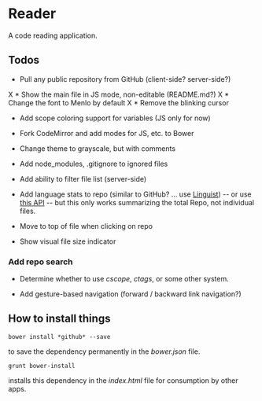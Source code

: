 # Reader

A code reading application.

## Todos
* Pull any public repository from GitHub (client-side? server-side?)

X * Show the main file in JS mode, non-editable (README.md?)
X * Change the font to Menlo by default
X * Remove the blinking cursor
* Add scope coloring support for variables (JS only for now)

* Fork CodeMirror and add modes for JS, etc. to Bower
* Change theme to grayscale, but with comments
* Add node_modules, .gitignore to ignored files
* Add ability to filter file list (server-side)
* Add language stats to repo (similar to GitHub? ... use [Linguist](https://github.com/github/linguist)) -- or use [this API](http://developer.github.com/v3/repos/) -- but this only works summarizing the total Repo, not individual files.

* Move to top of file when clicking on repo
* Show visual file size indicator

### Add repo search
* Determine whether to use *cscope*, *ctags*, or some other system.

* Add gesture-based navigation (forward / backward link navigation?)

## How to install things

    bower install *github* --save

  to save the dependency permanently in the *bower.json* file.

    grunt bower-install

  installs this dependency in the *index.html* file for consumption by other apps.
